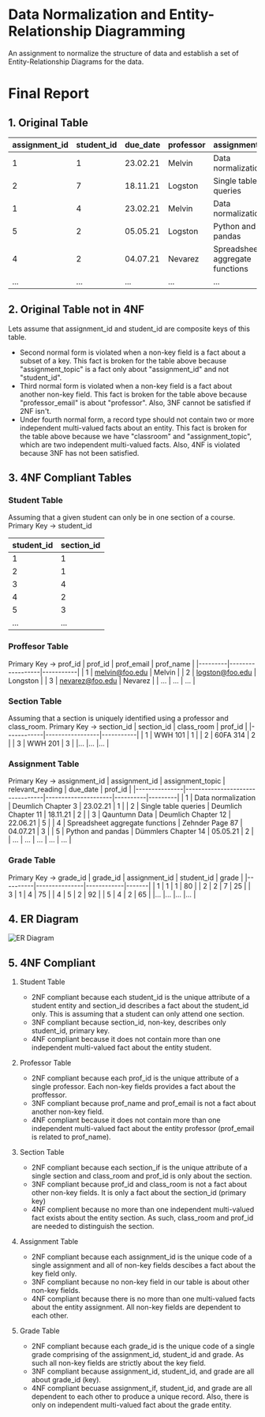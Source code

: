 # Data Normalization and Entity-Relationship Diagramming

An assignment to normalize the structure of data and establish a set of Entity-Relationship Diagrams for the data.


# Final Report 

## 1. Original Table 

| assignment_id | student_id | due_date | professor | assignment_topic                | classroom | grade | relevant_reading    | professor_email   |
| :------------ | :--------- | :------- | :-------- | :------------------------------ | :-------- | :---- | :------------------ | :---------------- |
| 1             | 1          | 23.02.21 | Melvin    | Data normalization              | WWH 101   | 80    | Deumlich Chapter 3  | l.melvin@foo.edu  |
| 2             | 7          | 18.11.21 | Logston   | Single table queries            | 60FA 314  | 25    | Dümmlers Chapter 11 | e.logston@foo.edu |
| 1             | 4          | 23.02.21 | Melvin    | Data normalization              | WWH 101   | 75    | Deumlich Chapter 3  | l.melvin@foo.edu  |
| 5             | 2          | 05.05.21 | Logston   | Python and pandas               | 60FA 314  | 92    | Dümmlers Chapter 14 | e.logston@foo.edu |
| 4             | 2          | 04.07.21 | Nevarez   | Spreadsheet aggregate functions | WWH 201   | 65    | Zehnder Page 87     | i.nevarez@foo.edu |
| ...           | ...        | ...      | ...       | ...                             | ...       | ...   | ...                 | ...               |

## 2. Original Table not in 4NF

Lets assume that assignment_id and student_id are composite keys of this table. 
* Second normal form is violated when a non-key field is a fact about a subset of a key. This fact is broken for the table above because "assignment_topic" is a fact only about "assignment_id" and not "student_id". 
* Third normal form is violated when a non-key field is a fact about another non-key field. This fact is broken for the table above because "professor_email" is about "professor". Also, 3NF cannot be satisfied if 2NF isn't.
* Under fourth normal form, a record type should not contain two or more independent multi-valued facts about an entity. This fact is broken for the table above because we have "classroom" and "assignment_topic", which are two independent multi-valued facts. Also, 4NF is violated because 3NF has not been satisfied. 


## 3. 4NF Compliant Tables

### Student Table 
Assuming that a given student can only be in one section of a course. 
Primary Key -> student_id

| student_id | section_id | 
|------------|------------| 
| 1          | 1          | 
| 2          | 1          | 
| 3          | 4          | 
| 4          | 2          | 
| 5          | 3          |
| ...        | ...        |

### Proffesor Table 
Primary Key -> prof_id
| prof_id | prof_email       | prof_name | 
|---------|------------------|-----------| 
| 1       | melvin@foo.edu   | Melvin    | 
| 2       | logston@foo.edu  | Longston  | 
| 3       | nevarez@foo.edu  | Nevarez   |
| ...     | ...              | ...       |  

### Section Table 
Assuming that a section is uniquely identified using a professor and class_room.
Primary Key -> section_id
| section_id | class_room      | prof_id   | 
|------------|-----------------|-----------| 
| 1          | WWH 101         | 1         |
| 2          | 60FA 314        | 2         | 
| 3          | WWH 201         | 3         | 
|...         |...              |...        |

### Assignment Table
Primary Key -> assignment_id
| assignment_id | assignment_topic                | relevant_reading    | due_date | prof_id |
|---------------|---------------------------------|---------------------|----------|---------| 
| 1             | Data normalization              | Deumlich Chapter 3  | 23.02.21 | 1       |
| 2             | Single table queries            | Deumlich Chapter 11 | 18.11.21 | 2       |
| 3             | Qauntumn Data                   | Deumlich Chapter 12 | 22.06.21 | 5       |
| 4             | Spreadsheet aggregate functions | Zehnder Page 87     | 04.07.21 | 3       |
| 5             | Python and pandas               | Dümmlers Chapter 14 | 05.05.21 | 2       |
| ...           | ...                             | ...                 | ...      | ...     |

### Grade Table
Primary Key -> grade_id
| grade_id | assignment_id | student_id | grade |
|----------|---------------|------------|-------|
| 1        | 1             | 1          | 80    |
| 2        | 2             | 7          | 25    |
| 3        | 1             | 4          | 75    |
| 4        | 5             | 2          | 92    |
| 5        | 4             | 2          | 65    |
|...       |...            |...         |...    |


## 4. ER Diagram

![ER Diagram](https://github.com/database-design-assignments/database-normalization-entity-relationship-diagramming-tazasahar/blob/master/images/DDI_WORKSHOP%20(1).svg)

## 5. 4NF Compliant

1. Student Table 
    * 2NF compliant because each student_id is the unique attribute of a student entity and section_id describes a fact about the student_id only. This is assuming that a student can only attend one section.
    * 3NF compliant because section_id, non-key, describes only student_id, primary key.
    * 4NF compliant because it does not contain more than one independent multi-valued fact about the    entity student. 

2. Professor Table
    * 2NF compliant because each prof_id is the unique attribute of a single professor. Each non-key fields provides a fact about the proffessor. 
    * 3NF compliant because prof_name and prof_email is not a fact about another non-key field. 
    * 4NF compliant because it does not contain more than one independent multi-valued fact about the    entity professor (prof_email is related to prof_name).

3. Section Table
    * 2NF compliant because each section_if is the unique attribute of a single section and class_room and prof_id is only about the section. 
    * 3NF compliant because prof_id and class_room is not a fact about other non-key fields. It is only a fact about the section_id (primary key)
    * 4NF complient because no more than one independent multi-valued fact exists about the entity section. As such, class_room and prof_id are needed to distinguish the section. 

4. Assignment Table
    * 2NF compliant because each assignment_id is the unique code of a single assignment and all of non-key fields descibes a fact about the key field only.
    * 3NF compliant because no non-key field in our table is about other non-key fields. 
    * 4NF compliant because there is no more than one multi-valued facts about the entity assignment. All non-key fields are dependent to each other. 

5. Grade Table 
    * 2NF compliant because each grade_id is the unique code of a single grade comprising of the assignment_id, student_id and grade. As such all non-key fields are strictly about the key field. 
    * 3NF compliant because assignment_id, student_id, and grade are all about grade_id (key). 
    * 4NF compliant becuase assignment_if, student_id, and grade are all dependent to each other to produce a unique record. Also, there is only on independent multi-valued fact about the grade entity. 